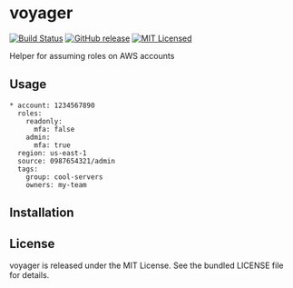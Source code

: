 voyager
=========

[![Build Status](https://img.shields.io/circleci/project/akerl/voyager/master.svg)](https://circleci.com/gh/akerl/voyager)
[![GitHub release](https://img.shields.io/github/release/akerl/voyager.svg)](https://github.com/akerl/voyager/releases)
[![MIT Licensed](https://img.shields.io/badge/license-MIT-green.svg)](https://tldrlegal.com/license/mit-license)

Helper for assuming roles on AWS accounts

## Usage

```
* account: 1234567890
  roles:
    readonly:
      mfa: false
    admin:
      mfa: true
  region: us-east-1
  source: 0987654321/admin
  tags:
    group: cool-servers
    owners: my-team
```

## Installation

## License

voyager is released under the MIT License. See the bundled LICENSE file for details.
